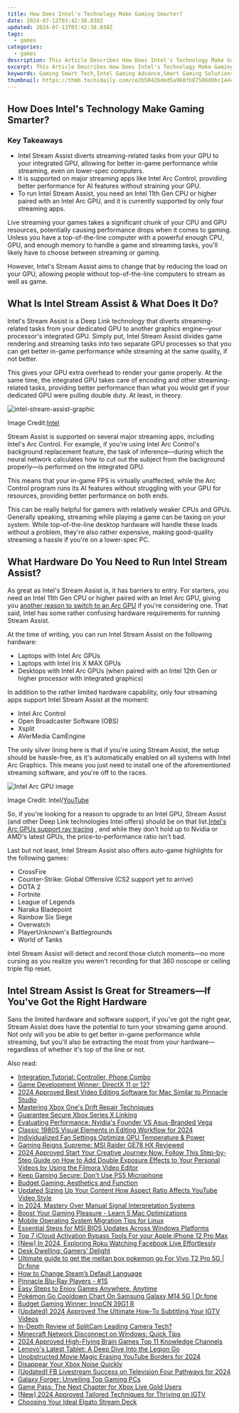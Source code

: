 ```yaml
---
title: How Does Intel's Technology Make Gaming Smarter?
date: 2024-07-12T03:42:38.038Z
updated: 2024-07-13T03:42:38.038Z
tags:
  - games
categories:
  - games
description: This Article Describes How Does Intel's Technology Make Gaming Smarter?
excerpt: This Article Describes How Does Intel's Technology Make Gaming Smarter?
keywords: Gaming Smart Tech,Intel Gaming Advance,Smart Gaming Solutions,Enhanced PC Gaming,Intel Game Improvements,Smart Gaming Intel,Tech in Gaming Intel
thumbnail: https://thmb.techidaily.com/ce2b50426ded5a960fb87586d9bc144c1e1a55defefae42789a30b646b9173fc.jpeg
---
```


## How Does Intel's Technology Make Gaming Smarter?

### Key Takeaways

* Intel Stream Assist diverts streaming-related tasks from your GPU to your integrated GPU, allowing for better in-game performance while streaming, even on lower-spec computers.
* It is supported on major streaming apps like Intel Arc Control, providing better performance for AI features without straining your GPU.
* To run Intel Stream Assist, you need an Intel 11th Gen CPU or higher paired with an Intel Arc GPU, and it is currently supported by only four streaming apps.

 Live streaming your games takes a significant chunk of your CPU and GPU resources, potentially causing performance drops when it comes to gaming. Unless you have a top-of-the-line computer with a powerful enough CPU, GPU, and enough memory to handle a game and streaming tasks, you'll likely have to choose between streaming or gaming.

 However, Intel's Stream Assist aims to change that by reducing the load on your GPU, allowing people without top-of-the-line computers to stream as well as game.

## What Is Intel Stream Assist & What Does It Do?

 Intel's Stream Assist is a Deep Link technology that diverts streaming-related tasks from your dedicated GPU to another graphics engine—your processor's integrated GPU. Simply put, Intel Stream Assist divides game rendering and streaming tasks into two separate GPU processes so that you can get better in-game performance while streaming at the same quality, if not better.

 This gives your GPU extra overhead to render your game properly. At the same time, the integrated GPU takes care of encoding and other streaming-related tasks, providing better performance than what you would get if your dedicated GPU were pulling double duty. At least, in theory.

![intel-stream-assist-graphic](https://static1.makeuseofimages.com/wordpress/wp-content/uploads/2023/11/intel-stream-assist-graphic.jpg)

 Image Credit:[Intel](https://www.intel.com/content/www/us/en/architecture-and-technology/adaptix/deep-link-support.html)

 Stream Assist is supported on several major streaming apps, including Intel's Arc Control. For example, if you're using Intel Arc Control's background replacement feature, the task of inference—during which the neural network calculates how to cut out the subject from the background properly—is performed on the integrated GPU.

 This means that your in-game FPS is virtually unaffected, while the Arc Control program runs its AI features without struggling with your GPU for resources, providing better performance on both ends.

 This can be really helpful for gamers with relatively weaker CPUs and GPUs. Generally speaking, streaming while playing a game can be taxing on your system. While top-of-the-line desktop hardware will handle these loads without a problem, they're also rather expensive, making good-quality streaming a hassle if you're on a lower-spec PC.

## What Hardware Do You Need to Run Intel Stream Assist?

 As great as Intel's Stream Assist is, it has barriers to entry. For starters, you need an Intel 11th Gen CPU or higher paired with an Intel Arc GPU, giving you [another reason to switch to an Arc GPU](https://www.makeuseof.com/reasons-switch-intel-arc-gpu/) if you're considering one. That said, Intel has some rather confusing hardware requirements for running Stream Assist.

 At the time of writing, you can run Intel Stream Assist on the following hardware:

* Laptops with Intel Arc GPUs
* Laptops with Intel Iris X MAX GPUs
* Desktops with Intel Arc GPUs (when paired with an Intel 12th Gen or higher processor with integrated graphics)

 In addition to the rather limited hardware capability, only four streaming apps support Intel Stream Assist at the moment:

* Intel Arc Control
* Open Broadcaster Software (OBS)
* Xsplit
* AVerMedia CamEngine

 The only silver lining here is that if you're using Stream Assist, the setup should be hassle-free, as it's automatically enabled on all systems with Intel Arc Graphics. This means you just need to install one of the aforementioned streaming software, and you're off to the races.

![Intel Arc GPU image](https://static1.makeuseofimages.com/wordpress/wp-content/uploads/2022/09/Intel-Arc-GPU-image.jpg)

 Image Credit: Intel/[YouTube](https://www.youtube.com/watch?v=n6LSJcV5Vco&ab%5Fchannel=IntelGraphics)

 So, if you're looking for a reason to upgrade to an Intel GPU, Stream Assist (and other Deep Link technologies Intel offers) should be on that list.[Intel's Arc GPUs support ray tracing](https://www.makeuseof.com/do-intel-arc-gpus-support-ray-tracing/) , and while they don't hold up to Nvidia or AMD's latest GPUs, the price-to-performance ratio isn't bad.

 Last but not least, Intel Stream Assist also offers auto-game highlights for the following games:

* CrossFire
* Counter-Strike: Global Offensive (CS2 support yet to arrive)
* DOTA 2
* Fortnite
* League of Legends
* Naraka Bladepoint
* Rainbow Six Siege
* Overwatch
* PlayerUnknown's Battlegrounds
* World of Tanks

 Intel Stream Assist will detect and record those clutch moments—no more cursing as you realize you weren't recording for that 360 noscope or ceiling triple flip reset.

## Intel Stream Assist Is Great for Streamers—If You've Got the Right Hardware

 Sans the limited hardware and software support, if you've got the right gear, Stream Assist does have the potential to turn your streaming game around. Not only will you be able to get better in-game performance while streaming, but you'll also be extracting the most from your hardware—regardless of whether it's top of the line or not.


<ins class="adsbygoogle"
     style="display:block"
     data-ad-format="autorelaxed"
     data-ad-client="ca-pub-7571918770474297"
     data-ad-slot="1223367746"></ins>



<ins class="adsbygoogle"
     style="display:block"
     data-ad-client="ca-pub-7571918770474297"
     data-ad-slot="8358498916"
     data-ad-format="auto"
     data-full-width-responsive="true"></ins>



<span class="atpl-alsoreadstyle">Also read:</span>
<div><ul>
<li><a href="https://games-able.techidaily.com/integration-tutorial-controller-phone-combo/"><u>Integration Tutorial: Controller, Phone Combo</u></a></li>
<li><a href="https://games-able.techidaily.com/game-development-winner-directx-11-or-12/"><u>Game Development Winner: DirectX 11 or 12?</u></a></li>
<li><a href="https://ai-vdieo-software.techidaily.com/2024-approved-best-video-editing-software-for-mac-similar-to-pinnacle-studio/"><u>2024 Approved Best Video Editing Software for Mac Similar to Pinnacle Studio</u></a></li>
<li><a href="https://games-able.techidaily.com/mastering-xbox-ones-drift-repair-techniques/"><u>Mastering Xbox One's Drift Repair Techniques</u></a></li>
<li><a href="https://games-able.techidaily.com/guarantee-secure-xbox-series-x-linking/"><u>Guarantee Secure Xbox Series X Linking</u></a></li>
<li><a href="https://games-able.techidaily.com/evaluating-performance-nvidias-founder-vs-asus-branded-vega/"><u>Evaluating Performance: Nvidia's Founder VS Asus-Branded Vega</u></a></li>
<li><a href="https://extra-resources.techidaily.com/classic-1980s-visual-elements-in-editing-workflow-for-2024/"><u>Classic 1980S Visual Elements in Editing Workflow for 2024</u></a></li>
<li><a href="https://games-able.techidaily.com/individualized-fan-settings-optimize-gpu-temperature-and-power/"><u>Individualized Fan Settings Optimize GPU Temperature & Power</u></a></li>
<li><a href="https://games-able.techidaily.com/gaming-reigns-supreme-msi-raider-ge78-hx-reviewed/"><u>Gaming Reigns Supreme: MSI Raider GE78 HX Reviewed</u></a></li>
<li><a href="https://ai-video-editing.techidaily.com/2024-approved-start-your-creative-journey-now-follow-this-step-by-step-guide-on-how-to-add-double-exposure-effects-to-your-personal-videos-by-using-the-film/"><u>2024 Approved Start Your Creative Journey Now. Follow This Step-by-Step Guide on How to Add Double Exposure Effects to Your Personal Videos by Using the Filmora Video Editor</u></a></li>
<li><a href="https://games-able.techidaily.com/keep-gaming-secure-dont-use-ps5-microphone/"><u>Keep Gaming Secure: Don't Use PS5 Microphone</u></a></li>
<li><a href="https://games-able.techidaily.com/budget-gaming-aesthetics-and-function/"><u>Budget Gaming: Aesthetics and Function</u></a></li>
<li><a href="https://smart-video-creator.techidaily.com/updated-sizing-up-your-content-how-aspect-ratio-affects-youtube-video-style/"><u>Updated Sizing Up Your Content How Aspect Ratio Affects YouTube Video Style</u></a></li>
<li><a href="https://some-guidance.techidaily.com/in-2024-mastery-over-manual-signal-interpretation-systems/"><u>In 2024, Mastery Over Manual Signal Interpretation Systems</u></a></li>
<li><a href="https://games-able.techidaily.com/boost-your-gaming-pleasure-learn-5-mac-optimizations/"><u>Boost Your Gaming Pleasure - Learn 5 Mac Optimizations</u></a></li>
<li><a href="https://games-able.techidaily.com/mobile-operating-system-migration-tips-for-linux/"><u>Mobile Operating System Migration Tips for Linux</u></a></li>
<li><a href="https://driver-install.techidaily.com/essential-steps-for-msi-bios-updates-across-windows-platforms/"><u>Essential Steps for MSI BIOS Updates Across Windows Platforms</u></a></li>
<li><a href="https://activate-lock.techidaily.com/top-7-icloud-activation-bypass-tools-for-your-apple-iphone-12-pro-max-by-drfone-ios/"><u>Top 7 iCloud Activation Bypass Tools For your Apple iPhone 12 Pro Max</u></a></li>
<li><a href="https://facebook-video-content.techidaily.com/new-in-2024-exploring-roku-watching-facebook-live-effortlessly/"><u>[New] In 2024, Exploring Roku  Watching Facebook Live Effortlessly</u></a></li>
<li><a href="https://games-able.techidaily.com/desk-dwelling-gamers-delight/"><u>Desk Dwelling: Gamers’ Delight</u></a></li>
<li><a href="https://change-location.techidaily.com/ultimate-guide-to-get-the-meltan-box-pokemon-go-for-vivo-t2-pro-5g-drfone-by-drfone-virtual-android/"><u>Ultimate guide to get the meltan box pokemon go For Vivo T2 Pro 5G | Dr.fone</u></a></li>
<li><a href="https://games-able.techidaily.com/how-to-change-steams-default-language/"><u>How to Change Steam’s Default Language</u></a></li>
<li><a href="https://extra-resources.techidaily.com/pinnacle-blu-ray-players-1s/"><u>Pinnacle Blu-Ray Players - #1S</u></a></li>
<li><a href="https://games-able.techidaily.com/easy-steps-to-enjoy-games-anywhere-anytime/"><u>Easy Steps to Enjoy Games Anywhere, Anytime</u></a></li>
<li><a href="https://change-location.techidaily.com/pokemon-go-cooldown-chart-on-samsung-galaxy-m14-5g-drfone-by-drfone-virtual-android/"><u>Pokémon Go Cooldown Chart On Samsung Galaxy M14 5G | Dr.fone</u></a></li>
<li><a href="https://games-able.techidaily.com/budget-gaming-winner-innocn-39g1-r/"><u>Budget Gaming Winner: InnoCN 39G1 R</u></a></li>
<li><a href="https://instagram-video-recordings.techidaily.com/updated-2024-approved-the-ultimate-how-to-subtitling-your-igtv-videos/"><u>[Updated] 2024 Approved  The Ultimate How-To  Subtitling Your IGTV Videos</u></a></li>
<li><a href="https://screen-video-capture.techidaily.com/in-depth-review-of-splitcam-leading-camera-tech/"><u>In-Depth Review of SplitCam  Leading Camera Tech?</u></a></li>
<li><a href="https://games-able.techidaily.com/minecraft-network-disconnect-on-windows-quick-tips/"><u>Minecraft Network Disconnect on Windows: Quick Tips</u></a></li>
<li><a href="https://some-knowledge.techidaily.com/2024-approved-high-flying-brain-games-top-11-knowledge-channels/"><u>2024 Approved  High-Flying Brain Games  Top 11 Knowledge Channels</u></a></li>
<li><a href="https://games-able.techidaily.com/lenovos-latest-tablet-a-deep-dive-into-the-legion-go/"><u>Lenovo's Latest Tablet: A Deep Dive Into the Legion Go</u></a></li>
<li><a href="https://facebook-video-footage.techidaily.com/unobstructed-movie-magic-erasing-youtube-borders-for-2024/"><u>Unobstructed Movie Magic  Erasing YouTube Borders for 2024</u></a></li>
<li><a href="https://games-able.techidaily.com/disappear-your-xbox-noise-quickly/"><u>Disappear Your Xbox Noise Quickly</u></a></li>
<li><a href="https://facebook-video-content.techidaily.com/updated-fb-livestream-success-on-television-four-pathways-for-2024/"><u>[Updated] FB Livestream Success on Television  Four Pathways for 2024</u></a></li>
<li><a href="https://games-able.techidaily.com/galaxy-forger-unveiling-top-gaming-pcs/"><u>Galaxy Forger: Unveiling Top Gaming PCs</u></a></li>
<li><a href="https://games-able.techidaily.com/game-pass-the-next-chapter-for-xbox-live-gold-users/"><u>Game Pass: The Next Chapter for Xbox Live Gold Users</u></a></li>
<li><a href="https://instagram-video-recordings.techidaily.com/new-2024-approved-tailored-techniques-for-thriving-on-igtv/"><u>[New] 2024 Approved  Tailored Techniques for Thriving on IGTV</u></a></li>
<li><a href="https://games-able.techidaily.com/choosing-your-ideal-elgato-stream-deck/"><u>Choosing Your Ideal Elgato Stream Deck</u></a></li>
</ul></div>

